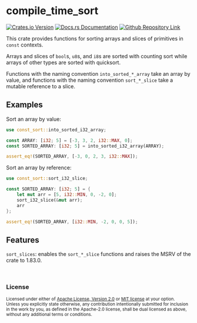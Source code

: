 # compile_time_sort

[![Crates.io Version](https://img.shields.io/crates/v/compile_time_sort?logo=rust)](https://crates.io/crates/compile_time_sort)
[![Docs.rs Documentation](https://img.shields.io/docsrs/compile_time_sort?logo=docs.rs)](https://docs.rs/compile_time_sort/latest/compile_time_sort/)
[![Github Repository Link](https://img.shields.io/badge/github-JSorngard%2Fcompile__time__sort-8da0cb?logo=github)](https://github.com/JSorngard/compile_time_sort)

This crate provides functions for sorting arrays and slices of primitives in `const` contexts.

Arrays and slices of `bool`s, `u8`s, and `i8`s are sorted with counting sort while arrays of other types
are sorted with quicksort.

Functions with the naming convention `into_sorted_*_array` take an array by value,
and functions with the naming convention `sort_*_slice` take a mutable reference to a slice.

## Examples

Sort an array by value:

```rust
use const_sort::into_sorted_i32_array;

const ARRAY: [i32; 5] = [-3, 3, 2, i32::MAX, 0];
const SORTED_ARRAY: [i32; 5] = into_sorted_i32_array(ARRAY);

assert_eq!(SORTED_ARRAY, [-3, 0, 2, 3, i32::MAX]);
```

Sort an array by reference:

```rust
use const_sort::sort_i32_slice;

const SORTED_ARRAY: [i32; 5] = {
    let mut arr = [5, i32::MIN, 0, -2, 0];
    sort_i32_slice(&mut arr);
    arr
};

assert_eq!(SORTED_ARRAY, [i32::MIN, -2, 0, 0, 5]);
```

## Features

`sort_slices`: enables the `sort_*_slice` functions and raises the MSRV of the crate to 1.83.0.

<br>

### License

<sup>
Licensed under either of <a href="LICENSE-APACHE">Apache License, Version
2.0</a> or <a href="LICENSE-MIT">MIT license</a> at your option.
</sup>

<br>

<sub>
Unless you explicitly state otherwise, any contribution intentionally submitted
for inclusion in the work by you, as defined in the Apache-2.0 license, shall be
dual licensed as above, without any additional terms or conditions.
</sub>
